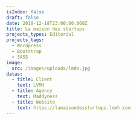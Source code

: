 ```yaml
---
isIndex: false
draft: false
date: 2019-12-18T23:00:00.000Z
title: La maison des startups
projects_types: Editorial
projects_tags:
  - Wordpress
  - Bootstrap
  - SASS
image:
  src: /images/uploads/lmds.jpg
datas:
  - title: Client
    text: LVMH
  - title: Agency
    text: Maddyness
  - title: Website
    text: https://lamaisondesstartups.lvmh.com
---
```

